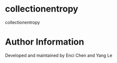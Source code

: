 # collectionentropy
collectionentropy
# Author Information 
Developed and maintained by Enci Chen and Yang Le
